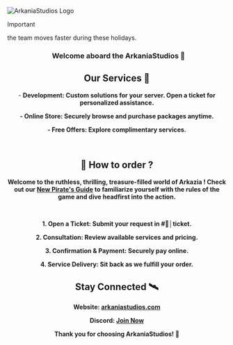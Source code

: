 ![ArkaniaStudios Logo](https://cdn.discordapp.com/attachments/1058448782481690714/1233888565218246776/arkaniatypo.png?ex=662ebbc6&is=662d6a46&hm=49b5e58f25d0508348870f67d3659fb4dde83669fd54d4ea5974af24d3df0d2b&)
> [!IMPORTANT]
> the team moves faster during these holidays.

<h3 align="center">
&nbsp
Welcome aboard the ArkaniaStudios 🔭
</h3>

<h2 align="center">
Our Services 🌊
</h2>

<p align="center">
- <strong>Development<strong>: Custom solutions for your server. Open a ticket for personalized assistance.
</p>
<p align="center">
- <strong>Online Store<strong>: Securely browse and purchase packages anytime.
</p>
<p align="center">
- <strong>Free Offers<strong>: Explore complimentary services.
</p>
&nbsp

<h2 align="center">
📜 How to order ?
</h2>

<p align="center">
Welcome to the ruthless, thrilling, treasure-filled world of Arkazia ! Check out our <a href="https://discord.gg/eF79vESm5S">New Pirate's Guide</a> to familiarize yourself with the rules of the game and dive headfirst into the action.
</p>
&nbsp
<p align="center">
1. <strong>Open a Ticket<strong>: Submit your request in #📨│ticket.
</p>
<p align="center">
2. <strong>Consultation<strong>: Review available services and pricing.
</p>
<p align="center">
3. <strong>Confirmation & Payment<strong>: Securely pay online.
</p>
<p align="center">
4. <strong>Service Delivery<strong>: Sit back as we fulfill your order.
</p>

<h2 align="center">
Stay Connected 🛰️
</h2>

<div align="center">

**Website**: [arkaniastudios.com](https://arkaniastudios.com)

**Discord**: [Join Now](https://discord.gg/n32uQGQVeE)

Thank you for choosing ArkaniaStudios! 🌟





